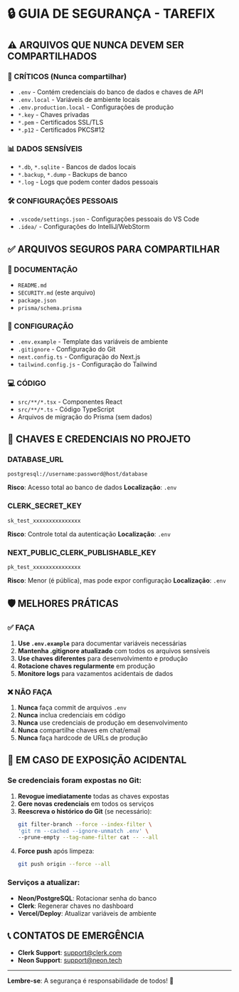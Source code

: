# 🔒 GUIA DE SEGURANÇA - TAREFIX

## ⚠️ ARQUIVOS QUE NUNCA DEVEM SER COMPARTILHADOS

### 🚫 CRÍTICOS (Nunca compartilhar)
- `.env` - Contém credenciais do banco de dados e chaves de API
- `.env.local` - Variáveis de ambiente locais
- `.env.production.local` - Configurações de produção
- `*.key` - Chaves privadas
- `*.pem` - Certificados SSL/TLS
- `*.p12` - Certificados PKCS#12

### 📊 DADOS SENSÍVEIS
- `*.db`, `*.sqlite` - Bancos de dados locais
- `*.backup`, `*.dump` - Backups de banco
- `*.log` - Logs que podem conter dados pessoais

### 🛠️ CONFIGURAÇÕES PESSOAIS
- `.vscode/settings.json` - Configurações pessoais do VS Code
- `.idea/` - Configurações do IntelliJ/WebStorm

## ✅ ARQUIVOS SEGUROS PARA COMPARTILHAR

### 📝 DOCUMENTAÇÃO
- `README.md`
- `SECURITY.md` (este arquivo)
- `package.json`
- `prisma/schema.prisma`

### 🔧 CONFIGURAÇÃO
- `.env.example` - Template das variáveis de ambiente
- `.gitignore` - Configuração do Git
- `next.config.ts` - Configuração do Next.js
- `tailwind.config.js` - Configuração do Tailwind

### 💻 CÓDIGO
- `src/**/*.tsx` - Componentes React
- `src/**/*.ts` - Código TypeScript
- Arquivos de migração do Prisma (sem dados)

## 🔐 CHAVES E CREDENCIAIS NO PROJETO

### DATABASE_URL
```
postgresql://username:password@host/database
```
**Risco**: Acesso total ao banco de dados
**Localização**: `.env`

### CLERK_SECRET_KEY
```
sk_test_xxxxxxxxxxxxxxx
```
**Risco**: Controle total da autenticação
**Localização**: `.env`

### NEXT_PUBLIC_CLERK_PUBLISHABLE_KEY
```
pk_test_xxxxxxxxxxxxxxx
```
**Risco**: Menor (é pública), mas pode expor configuração
**Localização**: `.env`

## 🛡️ MELHORES PRÁTICAS

### ✅ FAÇA
1. **Use `.env.example`** para documentar variáveis necessárias
2. **Mantenha .gitignore atualizado** com todos os arquivos sensíveis
3. **Use chaves diferentes** para desenvolvimento e produção
4. **Rotacione chaves regularmente** em produção
5. **Monitore logs** para vazamentos acidentais de dados

### ❌ NÃO FAÇA
1. **Nunca** faça commit de arquivos `.env`
2. **Nunca** inclua credenciais em código
3. **Nunca** use credenciais de produção em desenvolvimento
4. **Nunca** compartilhe chaves em chat/email
5. **Nunca** faça hardcode de URLs de produção

## 🚨 EM CASO DE EXPOSIÇÃO ACIDENTAL

### Se credenciais foram expostas no Git:

1. **Revogue imediatamente** todas as chaves expostas
2. **Gere novas credenciais** em todos os serviços
3. **Reescreva o histórico do Git** (se necessário):
   ```bash
   git filter-branch --force --index-filter \
   'git rm --cached --ignore-unmatch .env' \
   --prune-empty --tag-name-filter cat -- --all
   ```
4. **Force push** após limpeza:
   ```bash
   git push origin --force --all
   ```

### Serviços a atualizar:
- **Neon/PostgreSQL**: Rotacionar senha do banco
- **Clerk**: Regenerar chaves no dashboard
- **Vercel/Deploy**: Atualizar variáveis de ambiente

## 📞 CONTATOS DE EMERGÊNCIA

- **Clerk Support**: support@clerk.com
- **Neon Support**: support@neon.tech

---

**Lembre-se**: A segurança é responsabilidade de todos! 🔐
